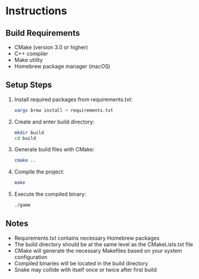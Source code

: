 # Instructions

## Build Requirements
- CMake (version 3.0 or higher)
- C++ compiler
- Make utility
- Homebrew package manager (macOS)

## Setup Steps

1. Install required packages from requirements.txt:
   ```bash
   xargs brew install < requirements.txt
   ```

2. Create and enter build directory:
   ```bash
   mkdir build
   cd build
   ```

3. Generate build files with CMake:
   ```bash
   cmake ..
   ```

4. Compile the project:
   ```bash
   make
   ```

5. Execute the compiled binary:
   ```bash
   ./game
   ```

## Notes
- Requirements.txt contains necessary Homebrew packages
- The build directory should be at the same level as the CMakeLists.txt file
- CMake will generate the necessary Makefiles based on your system configuration
- Compiled binaries will be located in the build directory
- Snake may collide with itself once or twice after first build
